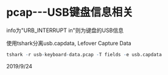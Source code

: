 # pcap---USB键盘信息相关

info为"URB_INTERRUPT in"则为键盘的USB信息  

使用tshark分离usb.capdata, Lefover Capture Data  
```r
tshark -r usb-keyboard-data.pcap -T fields -e usb.capdata
```


2019/9/24  
